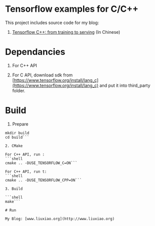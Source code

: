 
# Tensorflow examples for C/C++
This project includes source code for my blog:

1. [Tensorflow C++: from training to serving](http://www.liuxiao.org/2018/08/ubuntu-tensorflow-c-%e4%bb%8e%e8%ae%ad%e7%bb%83%e5%88%b0%e9%a2%84%e6%b5%8b1%ef%bc%9a%e7%8e%af%e5%a2%83%e6%90%ad%e5%bb%ba/) (In Chinese)

# Dependancies
1. For C++ API

2. For C API, download sdk from [https://www.tensorflow.org/install/lang_c](https://www.tensorflow.org/install/lang_c) and put it into third_party folder.
 
# Build
1. Prepare

 ```shell
mkdir build
cd build```

2. CMake

For C++ API, run :
 ```shell
cmake .. -DUSE_TENSORFLOW_C=ON```

For C++ API, run t:
 ```shell
cmake .. -DUSE_TENSORFLOW_CPP=ON```

3. Build

 ```shell
make```

# Run

My Blog: [www.liuxiao.org](http://www.liuxiao.org)
